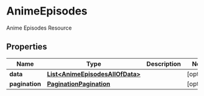 

# AnimeEpisodes

Anime Episodes Resource

## Properties

| Name | Type | Description | Notes |
|------------ | ------------- | ------------- | -------------|
|**data** | [**List&lt;AnimeEpisodesAllOfData&gt;**](AnimeEpisodesAllOfData.md) |  |  [optional] |
|**pagination** | [**PaginationPagination**](PaginationPagination.md) |  |  [optional] |



